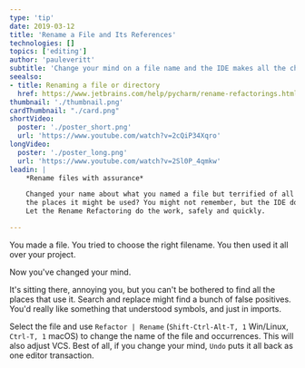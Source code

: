 ```yaml
---
type: 'tip'
date: 2019-03-12
title: 'Rename a File and Its References'
technologies: []
topics: ['editing']
author: 'pauleveritt'
subtitle: 'Change your mind on a file name and the IDE makes all the changes for you.'
seealso:
- title: Renaming a file or directory
  href: https://www.jetbrains.com/help/pycharm/rename-refactorings.html
thumbnail: './thumbnail.png'
cardThumbnail: "./card.png"
shortVideo:
  poster: './poster_short.png'
  url: 'https://www.youtube.com/watch?v=2cQiP34Xqro'
longVideo:
  poster: './poster_long.png'
  url: 'https://www.youtube.com/watch?v=2Sl0P_4qmkw'
leadin: |
    *Rename files with assurance*    

    Changed your name about what you named a file but terrified of all 
    the places it might be used? You might not remember, but the IDE does. 
    Let the Rename Refactoring do the work, safely and quickly.

---
```


You made a file. You tried to choose the right filename. You then used it 
all over your project.

Now you've changed your mind.

It's sitting there, annoying you, but you can't be bothered to find all the 
places that use it. Search and replace might find a bunch of false positives. 
You'd really like something that understood symbols, and just in imports.

Select the file and use 
`Refactor | Rename` (`Shift-Ctrl-Alt-T, 1` Win/Linux, `Ctrl-T, 1` macOS) 
to change the name of the file and occurrences. This will also adjust VCS. 
Best of all, if you change your mind, `Undo` puts it all back as one 
editor transaction.
